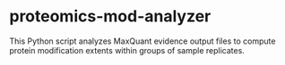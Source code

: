 # proteomics-mod-analyzer
This Python script analyzes MaxQuant evidence output files to compute protein modification extents within groups of sample replicates.
